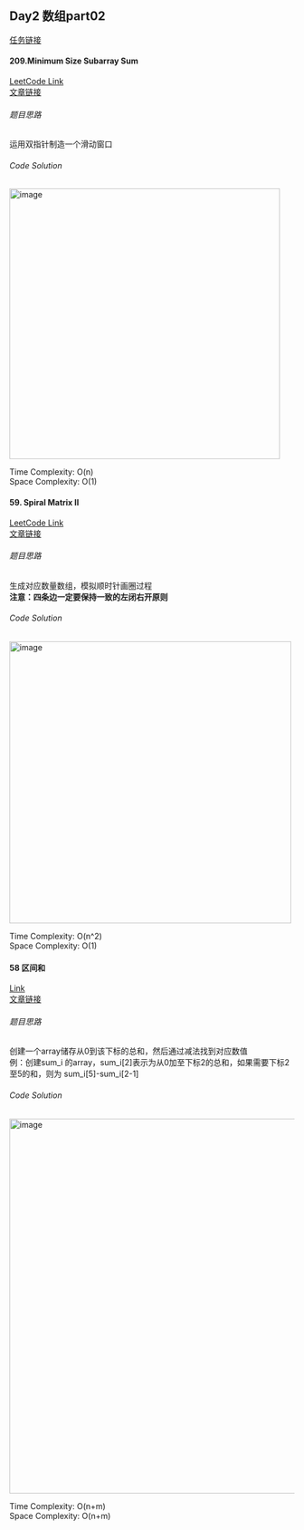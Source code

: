 ## Day2 数组part02

[任务链接](https://docs.qq.com/doc/DUGRwWXNOVEpyaVpG?nlc=1)  

#### 209.Minimum Size Subarray Sum  
[LeetCode Link](https://leetcode.com/problems/minimum-size-subarray-sum/solutions/)  
[文章链接](https://programmercarl.com/0209.%E9%95%BF%E5%BA%A6%E6%9C%80%E5%B0%8F%E7%9A%84%E5%AD%90%E6%95%B0%E7%BB%84.html#%E5%85%B6%E4%BB%96%E8%AF%AD%E8%A8%80%E7%89%88%E6%9C%AC)

###### 题目思路  
运用双指针制造一个滑动窗口  

###### Code Solution
<img width="478" alt="image" src="https://github.com/user-attachments/assets/d9a10cb8-3564-428b-b271-47121b82fab6" />

Time Complexity: O(n)  
Space Complexity: O(1)  

#### 59. Spiral Matrix II
[LeetCode Link](https://leetcode.com/problems/spiral-matrix-ii/description/)  
[文章链接](https://programmercarl.com/0059.%E8%9E%BA%E6%97%8B%E7%9F%A9%E9%98%B5II.html#%E6%80%9D%E8%B7%AF)  

###### 题目思路
生成对应数量数组，模拟顺时针画圈过程  
**注意：四条边一定要保持一致的左闭右开原则**  

###### Code Solution
<img width="498" alt="image" src="https://github.com/user-attachments/assets/0011f8f2-c81f-4219-9829-b16b146da16a" />  

Time Complexity: O(n^2)  
Space Complexity: O(1)  

#### 58 区间和  
[Link](https://kamacoder.com/problempage.php?pid=1070)  
[文章链接](https://www.programmercarl.com/kamacoder/0058.%E5%8C%BA%E9%97%B4%E5%92%8C.html#%E6%80%9D%E8%B7%AF)  

###### 题目思路  
创建一个array储存从0到该下标的总和，然后通过减法找到对应数值  
例：创建sum_i 的array，sum_i[2]表示为从0加至下标2的总和，如果需要下标2至5的和，则为 sum_i[5]-sum_i[2-1]  

###### Code Solution  
<img width="662" alt="image" src="https://github.com/user-attachments/assets/e97b212a-c404-4b63-b4ed-478e2257bfbc" />  

Time Complexity: O(n+m)  
Space Complexity: O(n+m)  



  
